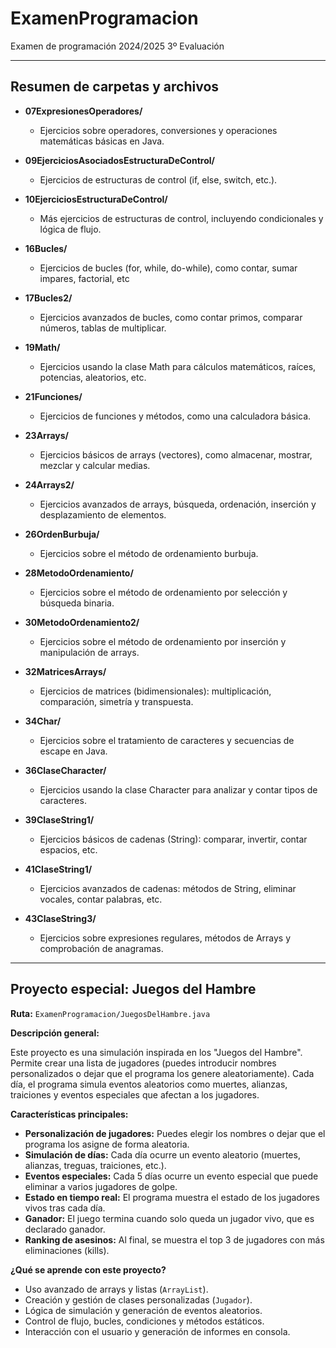 # ExamenProgramacion
Examen de programación 2024/2025 3º Evaluación

---

## Resumen de carpetas y archivos

- **07ExpresionesOperadores/**
  - Ejercicios sobre operadores, conversiones y operaciones matemáticas básicas en Java.

- **09EjerciciosAsociadosEstructuraDeControl/**
  - Ejercicios de estructuras de control (if, else, switch, etc.).

- **10EjerciciosEstructuraDeControl/**
  - Más ejercicios de estructuras de control, incluyendo condicionales y lógica de flujo.

- **16Bucles/**
  - Ejercicios de bucles (for, while, do-while), como contar, sumar impares, factorial, etc

- **17Bucles2/**
  - Ejercicios avanzados de bucles, como contar primos, comparar números, tablas de multiplicar.

- **19Math/**
  - Ejercicios usando la clase Math para cálculos matemáticos, raíces, potencias, aleatorios, etc.

- **21Funciones/**
  - Ejercicios de funciones y métodos, como una calculadora básica.

- **23Arrays/**
  - Ejercicios básicos de arrays (vectores), como almacenar, mostrar, mezclar y calcular medias.

- **24Arrays2/**
  - Ejercicios avanzados de arrays, búsqueda, ordenación, inserción y desplazamiento de elementos.

- **26OrdenBurbuja/**
  - Ejercicios sobre el método de ordenamiento burbuja.

- **28MetodoOrdenamiento/**
  - Ejercicios sobre el método de ordenamiento por selección y búsqueda binaria.

- **30MetodoOrdenamiento2/**
  - Ejercicios sobre el método de ordenamiento por inserción y manipulación de arrays.

- **32MatricesArrays/**
  - Ejercicios de matrices (bidimensionales): multiplicación, comparación, simetría y transpuesta.

- **34Char/**
  - Ejercicios sobre el tratamiento de caracteres y secuencias de escape en Java.

- **36ClaseCharacter/**
  - Ejercicios usando la clase Character para analizar y contar tipos de caracteres.

- **39ClaseString1/**
  - Ejercicios básicos de cadenas (String): comparar, invertir, contar espacios, etc.

- **41ClaseString1/**
  - Ejercicios avanzados de cadenas: métodos de String, eliminar vocales, contar palabras, etc.

- **43ClaseString3/**
  - Ejercicios sobre expresiones regulares, métodos de Arrays y comprobación de anagramas.

---

## Proyecto especial: Juegos del Hambre

**Ruta:** `ExamenProgramacion/JuegosDelHambre.java`

**Descripción general:**

Este proyecto es una simulación inspirada en los "Juegos del Hambre". Permite crear una lista de jugadores (puedes introducir nombres personalizados o dejar que el programa los genere aleatoriamente). Cada día, el programa simula eventos aleatorios como muertes, alianzas, traiciones y eventos especiales que afectan a los jugadores.

**Características principales:**

- **Personalización de jugadores:** Puedes elegir los nombres o dejar que el programa los asigne de forma aleatoria.
- **Simulación de días:** Cada día ocurre un evento aleatorio (muertes, alianzas, treguas, traiciones, etc.).
- **Eventos especiales:** Cada 5 días ocurre un evento especial que puede eliminar a varios jugadores de golpe.
- **Estado en tiempo real:** El programa muestra el estado de los jugadores vivos tras cada día.
- **Ganador:** El juego termina cuando solo queda un jugador vivo, que es declarado ganador.
- **Ranking de asesinos:** Al final, se muestra el top 3 de jugadores con más eliminaciones (kills).

**¿Qué se aprende con este proyecto?**

- Uso avanzado de arrays y listas (`ArrayList`).
- Creación y gestión de clases personalizadas (`Jugador`).
- Lógica de simulación y generación de eventos aleatorios.
- Control de flujo, bucles, condiciones y métodos estáticos.
- Interacción con el usuario y generación de informes en consola.
